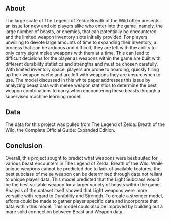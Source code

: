 ## About
The large scale of The Legend of Zelda: Breath of the Wild often presents an issue for new and old players alike who enter into the game, namely, the large number of beasts, or enemies, that can potentially be encountered and the limited weapon inventory slots initially provided. For players unwilling to devote large amounts of time to expanding their inventory, a process that can be arduous and difficult, they are left with the ability to only carry eight melee weapons with them at a time. This can lead to difficult decisions for the player as weapons within the game are built with different durability statistics and strengths and must be chosen carefully. With limited inventory space, players are prone to hoarding, quickly filling up their weapon cache and are left with weapons they are unsure when to use. The model discussed in this white paper addresses this issue by analyzing beast data with melee weapon statistics to determine the best weapon combinations to carry when encountering these beasts through a supervised machine learning model.

## Data
The data for this project was pulled from The Legend of Zelda: Breath of the Wild, the Complete Official Guide: Expanded Edition.

## Conclusion
Overall, this project sought to predict what weapons were best suited for various beast encounters in The Legend of Zelda: Breath of the Wild. While unique weapons cannot be predicted due to lack of available features, the best subclass of melee weapon can be determined through data not reliant to unique player data. This model predicted that the Light Subclass would be the best suitable weapon for a larger variety of beasts within the game. Analysis of the dataset itself showed that Light weapons were more versatile with regard to Durability and Strength. To create a stronger model, efforts could be made to gather player specific data and incorporate that data within this model. This model could also be improved by building out a more solid connection between Beast and Weapon data.
